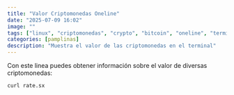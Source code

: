 ```yaml
---
title: "Valor Criptomonedas Oneline"
date: "2025-07-09 16:02"
image: ""
tags: ["linux", "criptomonedas", "crypto", "bitcoin", "oneline", "terminal"]
categories: [pamplinas]
description: "Muestra el valor de las criptomonedas en el terminal"
---
```


Con este linea puedes obtener información sobre el valor de diversas criptomonedas:

```bash
curl rate.sx
```

